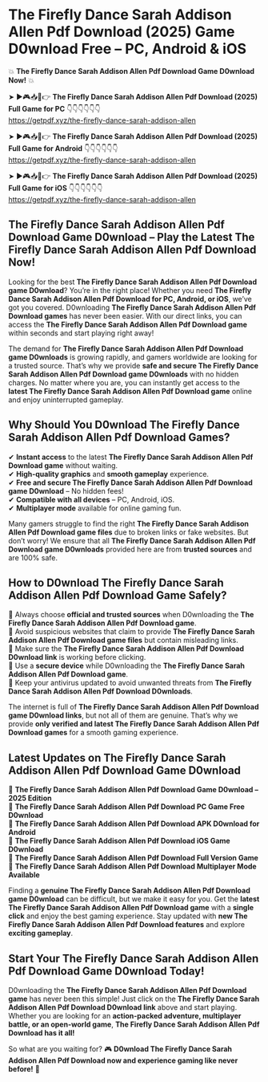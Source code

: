 # The Firefly Dance Sarah Addison Allen Pdf Download (2025) Game D0wnload Free – PC, Android & iOS

💥 **The Firefly Dance Sarah Addison Allen Pdf Download Game D0wnload Now!** 💥  

➤ ►🎮📥📱👉 **The Firefly Dance Sarah Addison Allen Pdf Download (2025) Full Game for PC** 👇👇👇👇👇👇  
https://getpdf.xyz/the-firefly-dance-sarah-addison-allen  

➤ ►🎮📥📱👉 **The Firefly Dance Sarah Addison Allen Pdf Download (2025) Full Game for Android** 👇👇👇👇👇👇  
https://getpdf.xyz/the-firefly-dance-sarah-addison-allen  

➤ ►🎮📥📱👉 **The Firefly Dance Sarah Addison Allen Pdf Download (2025) Full Game for iOS** 👇👇👇👇👇👇  
https://getpdf.xyz/the-firefly-dance-sarah-addison-allen  

## The Firefly Dance Sarah Addison Allen Pdf Download Game D0wnload – Play the Latest The Firefly Dance Sarah Addison Allen Pdf Download Now!

Looking for the best **The Firefly Dance Sarah Addison Allen Pdf Download game D0wnload**? You’re in the right place! Whether you need **The Firefly Dance Sarah Addison Allen Pdf Download for PC, Android, or iOS**, we’ve got you covered. D0wnloading **The Firefly Dance Sarah Addison Allen Pdf Download games** has never been easier. With our direct links, you can access the **The Firefly Dance Sarah Addison Allen Pdf Download game** within seconds and start playing right away!  

The demand for **The Firefly Dance Sarah Addison Allen Pdf Download game D0wnloads** is growing rapidly, and gamers worldwide are looking for a trusted source. That’s why we provide **safe and secure The Firefly Dance Sarah Addison Allen Pdf Download game D0wnloads** with no hidden charges. No matter where you are, you can instantly get access to the **latest The Firefly Dance Sarah Addison Allen Pdf Download game** online and enjoy uninterrupted gameplay.  

## **Why Should You D0wnload The Firefly Dance Sarah Addison Allen Pdf Download Games?**  

✔ **Instant access** to the latest **The Firefly Dance Sarah Addison Allen Pdf Download game** without waiting.  
✔ **High-quality graphics** and **smooth gameplay** experience.  
✔ **Free and secure The Firefly Dance Sarah Addison Allen Pdf Download game D0wnload** – No hidden fees!  
✔ **Compatible with all devices** – PC, Android, iOS.  
✔ **Multiplayer mode** available for online gaming fun.  

Many gamers struggle to find the right **The Firefly Dance Sarah Addison Allen Pdf Download game files** due to broken links or fake websites. But don’t worry! We ensure that all **The Firefly Dance Sarah Addison Allen Pdf Download game D0wnloads** provided here are from **trusted sources** and are 100% safe.  

## **How to D0wnload The Firefly Dance Sarah Addison Allen Pdf Download Game Safely?**  

📌 Always choose **official and trusted sources** when D0wnloading the **The Firefly Dance Sarah Addison Allen Pdf Download game**.  
📌 Avoid suspicious websites that claim to provide **The Firefly Dance Sarah Addison Allen Pdf Download game files** but contain misleading links.  
📌 Make sure the **The Firefly Dance Sarah Addison Allen Pdf Download D0wnload link** is working before clicking.  
📌 Use a **secure device** while D0wnloading the **The Firefly Dance Sarah Addison Allen Pdf Download game**.  
📌 Keep your antivirus updated to avoid unwanted threats from **The Firefly Dance Sarah Addison Allen Pdf Download D0wnloads**.  

The internet is full of **The Firefly Dance Sarah Addison Allen Pdf Download game D0wnload links**, but not all of them are genuine. That’s why we provide **only verified and latest The Firefly Dance Sarah Addison Allen Pdf Download games** for a smooth gaming experience.  

## **Latest Updates on The Firefly Dance Sarah Addison Allen Pdf Download Game D0wnload**  

🔹 **The Firefly Dance Sarah Addison Allen Pdf Download Game D0wnload – 2025 Edition**  
🔹 **The Firefly Dance Sarah Addison Allen Pdf Download PC Game Free D0wnload**  
🔹 **The Firefly Dance Sarah Addison Allen Pdf Download APK D0wnload for Android**  
🔹 **The Firefly Dance Sarah Addison Allen Pdf Download iOS Game D0wnload**  
🔹 **The Firefly Dance Sarah Addison Allen Pdf Download Full Version Game**  
🔹 **The Firefly Dance Sarah Addison Allen Pdf Download Multiplayer Mode Available**  

Finding a **genuine The Firefly Dance Sarah Addison Allen Pdf Download game D0wnload** can be difficult, but we make it easy for you. Get the **latest The Firefly Dance Sarah Addison Allen Pdf Download game** with a **single click** and enjoy the best gaming experience. Stay updated with **new The Firefly Dance Sarah Addison Allen Pdf Download features** and explore **exciting gameplay**.  

## **Start Your The Firefly Dance Sarah Addison Allen Pdf Download Game D0wnload Today!**  

D0wnloading the **The Firefly Dance Sarah Addison Allen Pdf Download game** has never been this simple! Just click on the **The Firefly Dance Sarah Addison Allen Pdf Download D0wnload link** above and start playing. Whether you are looking for an **action-packed adventure, multiplayer battle, or an open-world game**, **The Firefly Dance Sarah Addison Allen Pdf Download has it all!**  

So what are you waiting for? 🎮 **D0wnload The Firefly Dance Sarah Addison Allen Pdf Download now and experience gaming like never before!** 🚀  